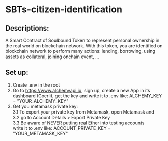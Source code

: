 # SBTs-citizen-identification

## Descriptions:
A Smart Contract of Soulbound Token to represent personal ownership in the real world on blockchain network. With this token, you are identified on blockchain network to perform many actions: lending, borrowing, using assets as collateral, joining onchain event, ...

## Set up:
1. Create .env in the root 
2. Go to https://www.alchemyapi.io, sign up, create a new App in its dashboard (Goerli), get the key and write it to .env like: ALCHEMY_KEY = "YOUR_ALCHEMY_KEY"
3. Get you metamask private key: <br />
3.1 To export your private key from Metamask, open Metamask and <br />
3.2 go to Account Details > Export Private Key <br />
3.3 Be aware of NEVER putting real Ether into testing accounts <br />
write it to .env like: ACCOUNT_PRIVATE_KEY = "YOUR_METAMASK_KEY"
